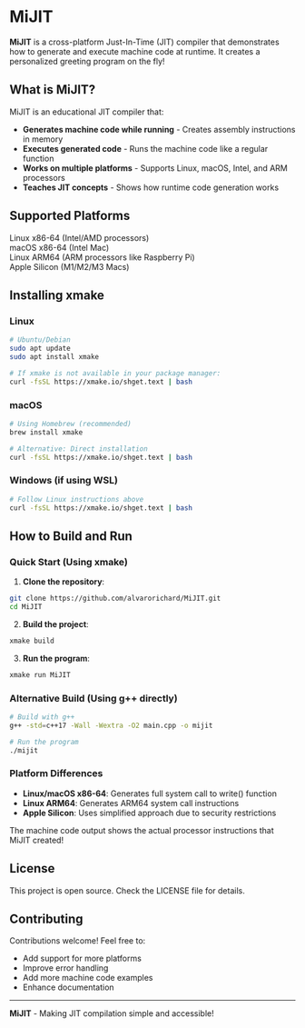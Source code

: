 # MiJIT 

**MiJIT** is a cross-platform Just-In-Time (JIT) compiler that demonstrates how to generate and execute machine code at runtime. It creates a personalized greeting program on the fly!

## What is MiJIT?

MiJIT is an educational JIT compiler that:
- **Generates machine code while running** - Creates assembly instructions in memory
- **Executes generated code** - Runs the machine code like a regular function
- **Works on multiple platforms** - Supports Linux, macOS, Intel, and ARM processors
- **Teaches JIT concepts** - Shows how runtime code generation works

## Supported Platforms

Linux x86-64 (Intel/AMD processors)  
macOS x86-64 (Intel Mac)  
Linux ARM64 (ARM processors like Raspberry Pi)  
Apple Silicon (M1/M2/M3 Macs)

## Installing xmake

### Linux
```bash
# Ubuntu/Debian
sudo apt update
sudo apt install xmake

# If xmake is not available in your package manager:
curl -fsSL https://xmake.io/shget.text | bash
```

### macOS
```bash
# Using Homebrew (recommended)
brew install xmake

# Alternative: Direct installation
curl -fsSL https://xmake.io/shget.text | bash
```

### Windows (if using WSL)
```bash
# Follow Linux instructions above
curl -fsSL https://xmake.io/shget.text | bash
```

## How to Build and Run

### Quick Start (Using xmake)

1. **Clone the repository**:
```bash
git clone https://github.com/alvarorichard/MiJIT.git
cd MiJIT
```

2. **Build the project**:
```bash
xmake build
```

3. **Run the program**:
```bash
xmake run MiJIT
```

### Alternative Build (Using g++ directly)

```bash
# Build with g++
g++ -std=c++17 -Wall -Wextra -O2 main.cpp -o mijit

# Run the program
./mijit
```


### Platform Differences

- **Linux/macOS x86-64**: Generates full system call to write() function
- **Linux ARM64**: Generates ARM64 system call instructions  
- **Apple Silicon**: Uses simplified approach due to security restrictions



The machine code output shows the actual processor instructions that MiJIT created!


## License

This project is open source. Check the LICENSE file for details.

## Contributing

Contributions welcome! Feel free to:
- Add support for more platforms
- Improve error handling
- Add more machine code examples
- Enhance documentation

---

**MiJIT** - Making JIT compilation simple and accessible!
